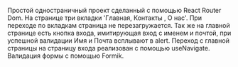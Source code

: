 Простой одностраничный проект сделанный с помощью React Router Dom.
На странице три вкладки 'Главная, Контакты , О нас'.
При переходе по вкладкам страница не перезагружается.
Так же на главной странице есть кнопка входа, имитирующая вход с именем и почтой, при успешной валидации Имя и Почта всплывают в alert.
Переход с главной страницы на страницу входа реализован с помощью useNavigate. Валидация формы с помощью Formik.
